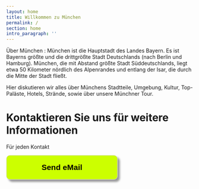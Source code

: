 ```yaml
---
layout: home
title: Willkommen zu München
permalink: /
section: home
intro_paragraph: ''
---
```

Über München : München ist die Hauptstadt des Landes Bayern. Es ist Bayerns größte und die drittgrößte Stadt Deutschlands (nach Berlin und Hamburg). München, die mit Abstand größte Stadt Süddeutschlands, liegt etwa 50 Kilometer nördlich des Alpenrandes und entlang der Isar, die durch die Mitte der Stadt fließt.

Hier diskutieren wir alles über Münchens Stadtteile, Umgebung, Kultur, Top-Paläste, Hotels, Strände, sowie über unsere Münchner Tour.

# Kontaktieren Sie uns für weitere Informationen


Für jeden Kontakt                                                                                                      

 <input style="width: 300px; padding: 20px; box-shaddow: 6px 6px 5px; #999999; -webkit-box-shadow: 6px 6px 5px #999999; -moz-box-shadow: 6px 6px 5px #999999; font-weight: bold; background: #CCFF00; color: #000000; cursor: pointer; border-radius: 10px; border: 1px solid #D9D9D9; font-size: 150%;" type="button" value="Send eMail" onclick="window.location.href='mailto:paradiesworld@gmail.com'"/>
